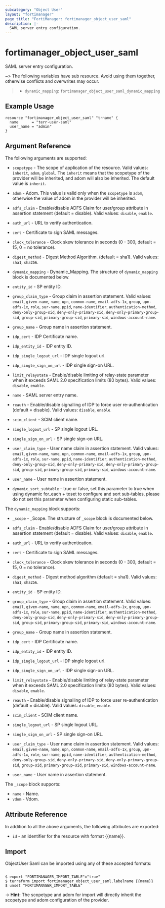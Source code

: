 ```yaml
---
subcategory: "Object User"
layout: "fortimanager"
page_title: "FortiManager: fortimanager_object_user_saml"
description: |-
  SAML server entry configuration.
---
```


# fortimanager_object_user_saml
SAML server entry configuration.

~> The following variables have sub resource. Avoid using them together, otherwise conflicts and overwrites may occur.
>- `dynamic_mapping`: `fortimanager_object_user_saml_dynamic_mapping`



## Example Usage

```hcl
resource "fortimanager_object_user_saml" "trname" {
  name      = "terr-user-saml"
  user_name = "admin"
}
```

## Argument Reference


The following arguments are supported:

* `scopetype` - The scope of application of the resource. Valid values: `inherit`, `adom`, `global`. The `inherit` means that the scopetype of the provider will be inherited, and adom will also be inherited. The default value is `inherit`.
* `adom` - Adom. This value is valid only when the `scopetype` is `adom`, otherwise the value of adom in the provider will be inherited.

* `adfs_claim` - Enable/disable ADFS Claim for user/group attribute in assertion statement (default = disable). Valid values: `disable`, `enable`.

* `auth_url` - URL to verify authentication.
* `cert` - Certificate to sign SAML messages.
* `clock_tolerance` - Clock skew tolerance in seconds (0 - 300, default = 15, 0 = no tolerance).
* `digest_method` - Digest Method Algorithm. (default = sha1). Valid values: `sha1`, `sha256`.

* `dynamic_mapping` - Dynamic_Mapping. The structure of `dynamic_mapping` block is documented below.
* `entity_id` - SP entity ID.
* `group_claim_type` - Group claim in assertion statement. Valid values: `email`, `given-name`, `name`, `upn`, `common-name`, `email-adfs-1x`, `group`, `upn-adfs-1x`, `role`, `sur-name`, `ppid`, `name-identifier`, `authentication-method`, `deny-only-group-sid`, `deny-only-primary-sid`, `deny-only-primary-group-sid`, `group-sid`, `primary-group-sid`, `primary-sid`, `windows-account-name`.

* `group_name` - Group name in assertion statement.
* `idp_cert` - IDP Certificate name.
* `idp_entity_id` - IDP entity ID.
* `idp_single_logout_url` - IDP single logout url.
* `idp_single_sign_on_url` - IDP single sign-on URL.
* `limit_relaystate` - Enable/disable limiting of relay-state parameter when it exceeds SAML 2.0 specification limits (80 bytes). Valid values: `disable`, `enable`.

* `name` - SAML server entry name.
* `reauth` - Enable/disable signalling of IDP to force user re-authentication (default = disable). Valid values: `disable`, `enable`.

* `scim_client` - SCIM client name.
* `single_logout_url` - SP single logout URL.
* `single_sign_on_url` - SP single sign-on URL.
* `user_claim_type` - User name claim in assertion statement. Valid values: `email`, `given-name`, `name`, `upn`, `common-name`, `email-adfs-1x`, `group`, `upn-adfs-1x`, `role`, `sur-name`, `ppid`, `name-identifier`, `authentication-method`, `deny-only-group-sid`, `deny-only-primary-sid`, `deny-only-primary-group-sid`, `group-sid`, `primary-group-sid`, `primary-sid`, `windows-account-name`.

* `user_name` - User name in assertion statement.
* `dynamic_sort_subtable` - true or false, set this parameter to true when using dynamic for_each + toset to configure and sort sub-tables, please do not set this parameter when configuring static sub-tables.

The `dynamic_mapping` block supports:

* `_scope` - _Scope. The structure of `_scope` block is documented below.
* `adfs_claim` - Enable/disable ADFS Claim for user/group attribute in assertion statement (default = disable). Valid values: `disable`, `enable`.

* `auth_url` - URL to verify authentication.
* `cert` - Certificate to sign SAML messages.
* `clock_tolerance` - Clock skew tolerance in seconds (0 - 300, default = 15, 0 = no tolerance).
* `digest_method` - Digest method algorithm (default = sha1). Valid values: `sha1`, `sha256`.

* `entity_id` - SP entity ID.
* `group_claim_type` - Group claim in assertion statement. Valid values: `email`, `given-name`, `name`, `upn`, `common-name`, `email-adfs-1x`, `group`, `upn-adfs-1x`, `role`, `sur-name`, `ppid`, `name-identifier`, `authentication-method`, `deny-only-group-sid`, `deny-only-primary-sid`, `deny-only-primary-group-sid`, `group-sid`, `primary-group-sid`, `primary-sid`, `windows-account-name`.

* `group_name` - Group name in assertion statement.
* `idp_cert` - IDP Certificate name.
* `idp_entity_id` - IDP entity ID.
* `idp_single_logout_url` - IDP single logout url.
* `idp_single_sign_on_url` - IDP single sign-on URL.
* `limit_relaystate` - Enable/disable limiting of relay-state parameter when it exceeds SAML 2.0 specification limits (80 bytes). Valid values: `disable`, `enable`.

* `reauth` - Enable/disable signalling of IDP to force user re-authentication (default = disable). Valid values: `disable`, `enable`.

* `scim_client` - SCIM client name.
* `single_logout_url` - SP single logout URL.
* `single_sign_on_url` - SP single sign-on URL.
* `user_claim_type` - User name claim in assertion statement. Valid values: `email`, `given-name`, `name`, `upn`, `common-name`, `email-adfs-1x`, `group`, `upn-adfs-1x`, `role`, `sur-name`, `ppid`, `name-identifier`, `authentication-method`, `deny-only-group-sid`, `deny-only-primary-sid`, `deny-only-primary-group-sid`, `group-sid`, `primary-group-sid`, `primary-sid`, `windows-account-name`.

* `user_name` - User name in assertion statement.

The `_scope` block supports:

* `name` - Name.
* `vdom` - Vdom.


## Attribute Reference

In addition to all the above arguments, the following attributes are exported:
* `id` - an identifier for the resource with format {{name}}.

## Import

ObjectUser Saml can be imported using any of these accepted formats:
```

$ export "FORTIMANAGER_IMPORT_TABLE"="true"
$ terraform import fortimanager_object_user_saml.labelname {{name}}
$ unset "FORTIMANAGER_IMPORT_TABLE"
```
-> **Hint:** The scopetype and adom for import will directly inherit the scopetype and adom configuration of the provider.
